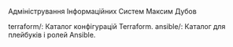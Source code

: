 Адміністрування Інформаційних Систем
Максим Дубов

terraform/: Каталог конфігурацій Terraform.
ansible/: Каталог для плейбуків і ролей Ansible.
